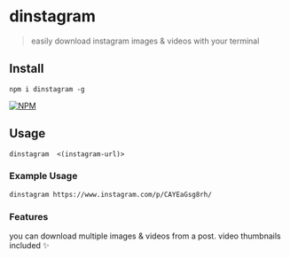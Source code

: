 # dinstagram
> easily download instagram images &amp; videos with your terminal


## Install
```
npm i dinstagram -g
```

[![NPM](https://nodei.co/npm/dinstagram.png?mini=true)](https://nodei.co/npm/dinstagram/)

## Usage
```
dinstagram  <(instagram-url)>
```

### Example Usage
```
dinstagram https://www.instagram.com/p/CAYEaGsg8rh/
```

### Features

you can download multiple images & videos from a post. video thumbnails included ✨